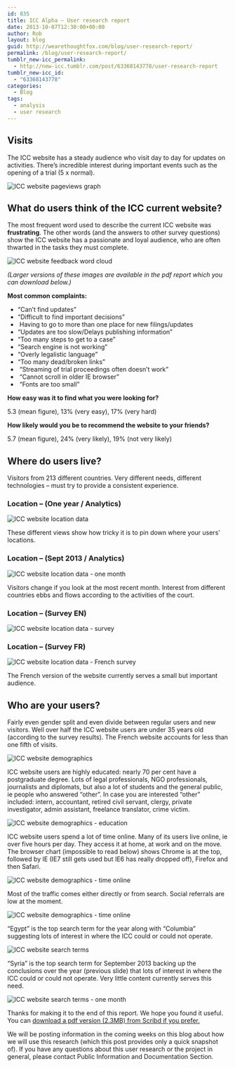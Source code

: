 ```yaml
---
id: 835
title: ICC Alpha — User research report
date: 2013-10-07T12:30:00+00:00
author: Rob
layout: blog
guid: http://wearethoughtfox.com/blog/user-research-report/
permalink: /blog/user-research-report/
tumblr_new-icc_permalink:
  - http://new-icc.tumblr.com/post/63368143778/user-research-report
tumblr_new-icc_id:
  - "63368143778"
categories:
  - Blog
tags:
  - analysis
  - user research
---
```

## Visits

The ICC website has a steady audience who visit day to day for updates on activities. There&rsquo;s incredible interest during important events such as the opening of a trial (5 x normal).

![ICC website pageviews graph](/images/blog-icc-research01.jpg)

## What do users think of the ICC current website?

The most frequent word used to describe the current ICC website was **frustrating**. The other words (and the answers to other survey questions) show the ICC website has a passionate and loyal audience, who are often thwarted in the tasks they must complete.

![ICC website feedback word cloud](/images/blog-icc-research02.jpg)

_(Larger versions of these images are available in the pdf report which you can download below.)_

**Most common complaints:**

  * “Can’t find updates”
  * “Difficult to find important decisions”
  *  Having to go to more than one place for new filings/updates
  * “Updates are too slow/Delays publishing information”
  * “Too many steps to get to a case”
  * “Search engine is not working”
  * “Overly legalistic language”
  * “Too many dead/broken links”
  *  “Streaming of trial proceedings often doesn&rsquo;t work”
  *  “Cannot scroll in older IE browser”
  *  “Fonts are too small”

**How easy was it to find what you were looking for?**

5.3 (mean figure), 13% (very easy), 17% (very hard)

**How likely would you be to recommend the website to your friends?**

5.7 (mean figure), 24% (very likely), 19% (not very likely)

## Where do users live?

Visitors from 213 different countries. Very different needs, different technologies &#8211; must try to provide a consistent experience.

### Location &#8211; (One year / Analytics)

![ICC website location data](/images/blog-icc-research03.jpg)

These different views show how tricky it is to pin down where your users&rsquo; locations.

### Location &#8211; (Sept 2013 / Analytics)

![ICC website location data - one month](/images/blog-icc-research04.jpg)

Visitors change if you look at the most recent month. Interest from different countries ebbs and flows according to the activities of the court.

### Location &#8211; (Survey EN)

![ICC website location data - survey](/images/blog-icc-research05.jpg)

### Location &#8211; (Survey FR)

![ICC website location data - French survey](/images/blog-icc-research06.jpg)

The French version of the website currently serves a small but important audience.

## Who are your users?

Fairly even gender split and even divide between regular users and new visitors. Well over half the ICC website users are under 35 years old (according to the survey results). The French website accounts for less than one fifth of visits. 

![ICC website demographics](/images/blog-icc-research07.jpg)

ICC website users are highly educated: nearly 70 per cent have a postgraduate degree. Lots of legal professionals, NGO professionals, journalists and diplomats, but also a lot of students and the general public, ie people who answered &ldquo;other&rdquo;. In case you are interested “other” included: intern, accountant, retired civil servant, clergy, private investigator, admin assistant, freelance translator, crime victim. 

![ICC website demographics - education](/images/blog-icc-research08.jpg)

ICC website users spend a lot of time online. Many of its users live online, ie over five hours per day. They access it at home, at work and on the move. The browser chart (impossible to read below) shows Chrome is at the top, followed by IE (IE7 still gets used but IE6 has really dropped off), Firefox and then Safari. 

![ICC website demographics - time online](/images/blog-icc-research09.jpg)

Most of the traffic comes either directly or from search. Social referrals are low at the moment.

![ICC website demographics - time online](/images/blog-icc-research10.jpg)

&ldquo;Egypt” is the top search term for the year along with “Columbia” suggesting lots of interest in where the ICC could or could not operate.

![ICC website search terms](/images/blog-icc-research11.jpg)

“Syria” is the top search term for September 2013 backing up the conclusions over the year (previous slide) that lots of interest in where the ICC could or could not operate. Very little content currently serves this need.

![ICC website search terms - one month](/images/blog-icc-research12.jpg)

Thanks for making it to the end of this report. We hope you found it useful. You can [download a pdf version (2.3MB) from Scribd if you prefer.](http://www.scribd.com/doc/174085458/ICC-User-Research-Report) 

We will be posting information in the coming weeks on this blog about how we will use this research (which this post provides only a quick snapshot of). If you have any questions about this user research or the project in general, please contact Public Information and Documentation Section. 
